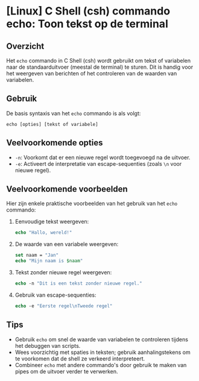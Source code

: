 # [Linux] C Shell (csh) commando echo: Toon tekst op de terminal

## Overzicht
Het `echo` commando in C Shell (csh) wordt gebruikt om tekst of variabelen naar de standaarduitvoer (meestal de terminal) te sturen. Dit is handig voor het weergeven van berichten of het controleren van de waarden van variabelen.

## Gebruik
De basis syntaxis van het `echo` commando is als volgt:

```
echo [opties] [tekst of variabele]
```

## Veelvoorkomende opties
- `-n`: Voorkomt dat er een nieuwe regel wordt toegevoegd na de uitvoer.
- `-e`: Activeert de interpretatie van escape-sequenties (zoals `\n` voor nieuwe regel).

## Veelvoorkomende voorbeelden
Hier zijn enkele praktische voorbeelden van het gebruik van het `echo` commando:

1. Eenvoudige tekst weergeven:
   ```csh
   echo "Hallo, wereld!"
   ```

2. De waarde van een variabele weergeven:
   ```csh
   set naam = "Jan"
   echo "Mijn naam is $naam"
   ```

3. Tekst zonder nieuwe regel weergeven:
   ```csh
   echo -n "Dit is een tekst zonder nieuwe regel."
   ```

4. Gebruik van escape-sequenties:
   ```csh
   echo -e "Eerste regel\nTweede regel"
   ```

## Tips
- Gebruik `echo` om snel de waarde van variabelen te controleren tijdens het debuggen van scripts.
- Wees voorzichtig met spaties in teksten; gebruik aanhalingstekens om te voorkomen dat de shell ze verkeerd interpreteert.
- Combineer `echo` met andere commando's door gebruik te maken van pipes om de uitvoer verder te verwerken.